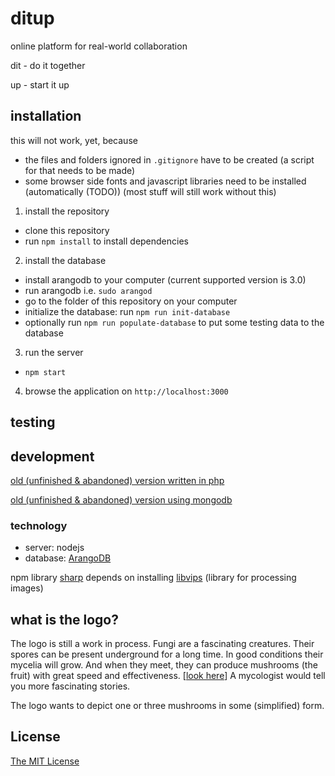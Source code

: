 # ditup
online platform for real-world collaboration

dit - do it together

up - start it up

## installation
this will not work, yet, because
 * the files and folders ignored in `.gitignore` have to be created (a script for that needs to be made)
 * some browser side fonts and javascript libraries need to be installed (automatically (TODO)) (most stuff will still work without this)

1. install the repository
  * clone this repository
  * run `npm install` to install dependencies
2. install the database
  * install arangodb to your computer (current supported version is 3.0)
  * run arangodb i.e. `sudo arangod`
  * go to the folder of this repository on your computer
  * initialize the database: run `npm run init-database`
  * optionally run `npm run populate-database` to put some testing data to the database
3. run the server
  * `npm start`
4. browse the application on `http://localhost:3000`

## testing


## development

[old (unfinished & abandoned) version written in php](https://github.com/ditup/ditup-php)

[old (unfinished & abandoned) version using mongodb](https://github.com/ditup/ditup-node-mongodb)

### technology
* server: nodejs
* database: [ArangoDB](https://github.com/arangodb/arangodb)

npm library [sharp](https://github.com/lovell/sharp) depends on installing [libvips](https://github.com/jcupitt/libvips) (library for processing images)

## what is the logo?
The logo is still a work in process. Fungi are a fascinating creatures. Their spores can be present underground for a long time. In good conditions their mycelia will grow. And when they meet, they can produce mushrooms (the fruit) with great speed and effectiveness. [[look here](https://upload.wikimedia.org/wikipedia/commons/d/d7/Fungi_Sexual_reproduction_cycle.png)] A mycologist would tell you more fascinating stories.

The logo wants to depict one or three mushrooms in some (simplified) form.

## License

[The MIT License](http://opensource.org/licenses/MIT)
